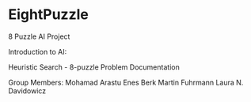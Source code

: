 # EightPuzzle
8 Puzzle AI Project 

Introduction to AI: 

Heuristic Search - 8-puzzle Problem Documentation

Group Members: 
Mohamad Arastu
Enes Berk
Martin Fuhrmann
Laura N. Davidowicz
